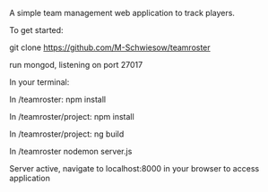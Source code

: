 A simple team management web application to track players.

To get started:

git clone https://github.com/M-Schwiesow/teamroster

run mongod, listening on port 27017

In your terminal:

  In /teamroster:
    npm install

  In /teamroster/project:
    npm install

  In /teamroster/project:
    ng build

  In /teamroster
    nodemon server.js

Server active, navigate to localhost:8000 in your browser to access application
